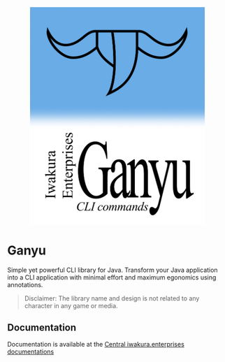 <div align="center">
  <a href="https://docs.iwakura.enterprises/ganyu.html"><img width="400" src="ganyu-logo.png" /></a>
</div>

# Ganyu

Simple yet powerful CLI library for Java. Transform your Java application into a CLI application with minimal effort
and maximum egonomics using annotations. 

> Disclaimer: The library name and design is not related to any character in any game or media.

## Documentation

Documentation is available at the [Central iwakura.enterprises documentations](https://docs.iwakura.enterprises/ganyu.html)
